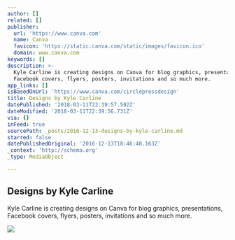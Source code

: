 ```yaml
---
author: []
related: []
publisher:
  url: 'https://www.canva.com'
  name: Canva
  favicon: 'https://static.canva.com/static/images/favicon.ico'
  domain: www.canva.com
keywords: []
description: >-
  Kyle Carline is creating designs on Canva for blog graphics, presentations,
  Facebook covers, flyers, posters, invitations and so much more.
app_links: []
isBasedOnUrl: 'https://www.canva.com/circlepressdesign'
title: Designs by Kyle Carline
datePublished: '2018-03-11T22:39:57.592Z'
dateModified: '2018-03-11T22:39:56.731Z'
via: {}
inFeed: true
sourcePath: _posts/2016-12-13-designs-by-kyle-carline.md
starred: false
datePublishedOriginal: '2016-12-13T18:46:40.163Z'
_context: 'http://schema.org'
_type: MediaObject

---
```

<article style=""><h1>Designs by Kyle Carline</h1><p>Kyle Carline is creating designs on Canva for blog graphics, presentations, Facebook covers, flyers, posters, invitations and so much more.</p><img src="https://profile.canva.com/users/UAB7iaa_sBA/avatars/1/200.jpg" /></article>